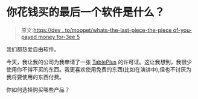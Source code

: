 # 你花钱买的最后一个软件是什么？

> 原文:[https://dev . to/moopet/whats-the-last-piece-the-piece of-you-payed money for-3ee 5](https://dev.to/moopet/whats-the-last-piece-of-software-that-you-paid-money-for-3ee5)

我们都热爱自由软件。

今天，我让我的公司为我申请了一张 [TablePlus](https://tableplus.io/) 的许可证。这让我想到，我很少使用你不得不买的东西。我更喜欢使用免费的东西(比如在演讲中),但也不讨厌为我将要使用的东西付费。

你如何选择购买哪些产品？